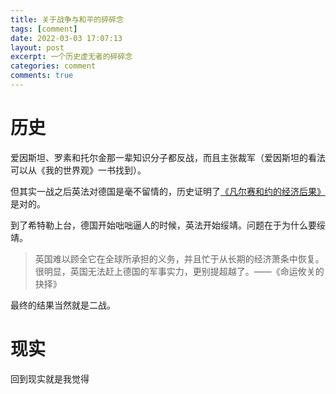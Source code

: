 ```yaml
---
title: 关于战争与和平的碎碎念
tags: [comment]
date: 2022-03-03 17:07:13
layout: post
excerpt: 一个历史虚无者的碎碎念
categories: comment
comments: true
---
```

# 历史

爱因斯坦、罗素和托尔金那一辈知识分子都反战，而且主张裁军（爱因斯坦的看法可以从《我的世界观》一书找到）。

但其实一战之后英法对德国是毫不留情的，历史证明了[《凡尔赛和约的经济后果》](https://book.douban.com/subject/27034335/)是对的。

到了希特勒上台，德国开始咄咄逼人的时候，英法开始绥靖。问题在于为什么要绥靖。

> 英国难以顾全它在全球所承担的义务，并且忙于从长期的经济萧条中恢复。很明显，英国无法赶上德国的军事实力，更别提超越了。——《命运攸关的抉择》

最终的结果当然就是二战。

# 现实

回到现实就是我觉得
